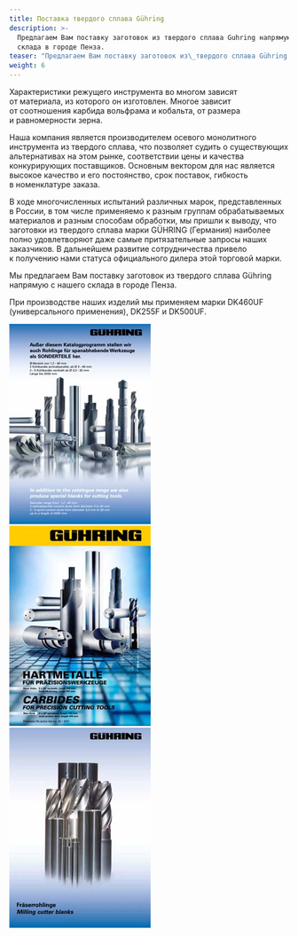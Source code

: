```yaml
---
title: Поставка твердого сплава Gühring
description: >-
  Предлагаем Вам поставку заготовок из твердого сплава Guhring напрямую с нашего
  склада в городе Пенза.
teaser: "Предлагаем Вам поставку заготовок из\_твердого сплава Gühring напрямую с\_нашего склада в\_городе Пенза."
weight: 6
---
```


Характеристики режущего инструмента во многом зависят от материала, из которого он изготовлен. Многое зависит от соотношения карбида вольфрама и кобальта, от размера и равномерности зерна.

Наша компания является производителем осевого монолитного инструмента из твердого сплава, что позволяет судить о существующих альтернативах на этом рынке, соответствии цены и качества конкурирующих поставщиков. Основным вектором для нас является высокое качество и его постоянство, срок поставок, гибкость в номенклатуре заказа.

В ходе многочисленных испытаний различных марок, представленных в России, в том числе применяемо к разным группам обрабатываемых материалов и разным способам обработки, мы пришли к выводу, что заготовки из твердого сплава марки GÜHRING (Германия) наиболее полно удовлетворяют даже самые притязательные запросы наших заказчиков. В дальнейшем развитие сотрудничества привело к получению нами статуса официального дилера этой торговой марки.

Мы предлагаем Вам поставку заготовок из твердого сплава Gühring напрямую с нашего склада в городе Пенза.

При производстве наших изделий мы применяем марки DK460UF (универсального применения), DK255F и DK500UF.

<a class="link" target="_blank" href="/uploads/guehring_carbides.pdf">![Gühring](./GuehringCarbides01.jpg)</a> <a class="link" target="_blank" href="/uploads/guehring_carbides.pdf">![Gühring](./GuehringCarbides02.jpg)</a> <a class="link" target="_blank" href="/uploads/guehring_carbides.pdf">![Gühring](./GuehringCarbides03.jpg)</a>

